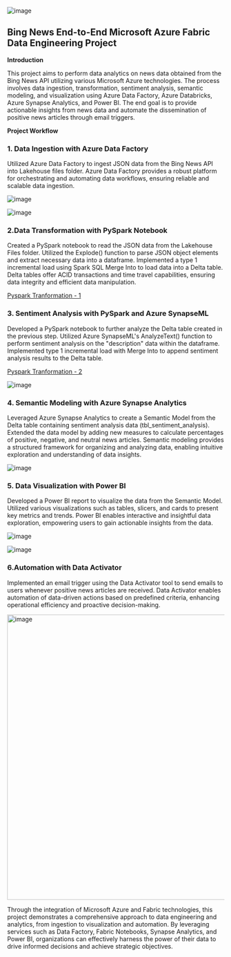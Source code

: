 ![image](https://github.com/Reshmarathod/Bing-News-End-to-End-Microsoft-Azure-Fabric-Data-Engineering-Project-Pyspark/assets/146751905/1391ca22-1ef3-4055-9546-212bc5ef800d)


## Bing News End-to-End Microsoft Azure Fabric Data Engineering Project

**Introduction**

This project aims to perform data analytics on news data obtained from the Bing News API utilizing various Microsoft Azure technologies. The process involves data ingestion, transformation, sentiment analysis, semantic modeling, and visualization using Azure Data Factory, Azure Databricks, Azure Synapse Analytics, and Power BI. The end goal is to provide actionable insights from news data and automate the dissemination of positive news articles through email triggers.

**Project Workflow**

### 1. Data Ingestion with Azure Data Factory

Utilized Azure Data Factory to ingest JSON data from the Bing News API into Lakehouse files folder. Azure Data 
Factory provides a robust platform for orchestrating and automating data workflows, ensuring reliable and scalable 
data ingestion.

 ![image](https://github.com/Reshmarathod/Bing-News-End-to-End-Microsoft-Azure-Fabric-Data-Engineering-Project-Pyspark/assets/146751905/95385307-387c-43d9-9f9b-45e73aec67ed)


![image](https://github.com/Reshmarathod/Bing-News-End-to-End-Microsoft-Azure-Fabric-Data-Engineering-Project-Pyspark/assets/146751905/cf80e417-3100-4a4a-8f78-1ba8f262a2ea)





### 2.Data Transformation with PySpark Notebook

Created a PySpark notebook to read the JSON data from the Lakehouse Files folder. Utilized the Explode() function 
to parse JSON object elements and extract necessary data into a dataframe. Implemented a type 1 incremental load 
using Spark SQL Merge Into to load data into a Delta table. Delta tables offer ACID transactions and time travel 
capabilities, ensuring data integrity and efficient data manipulation.

  [Pyspark Tranformation - 1](http://localhost:8888/notebooks/Transformation-1.ipynb)

### 3. Sentiment Analysis with PySpark and Azure SynapseML

Developed a PySpark notebook to further analyze the Delta table created in the previous step. Utilized Azure 
SynapseML's AnalyzeText() function to perform sentiment analysis on the "description" data within the dataframe. 
Implemented type 1 incremental load with Merge Into to append sentiment analysis results to the Delta table.

   
  [Pyspark Tranformation - 2](http://localhost:8888/notebooks/Transformation-2.ipynb#)



 ![image](https://github.com/Reshmarathod/Bing-News-End-to-End-Microsoft-Azure-Fabric-Data-Engineering-Project-Pyspark/assets/146751905/7324485c-8f0a-455a-a348-dd37a00e9f41)




### 4. Semantic Modeling with Azure Synapse Analytics

Leveraged Azure Synapse Analytics to create a Semantic Model from the Delta table containing sentiment analysis 
data (tbl_sentiment_analysis). Extended the data model by adding new measures to calculate percentages of 
positive, negative, and neutral news articles. Semantic modeling provides a structured framework for organizing 
and analyzing data, enabling intuitive exploration and understanding of data insights.


  ![image](https://github.com/Reshmarathod/Bing-News-End-to-End-Microsoft-Azure-Fabric-Data-Engineering-Project-Pyspark/assets/146751905/66766399-513f-4bee-bff8-a568977e1666)



### 5. Data Visualization with Power BI

Developed a Power BI report to visualize the data from the Semantic Model. Utilized various visualizations such 
as tables, slicers, and cards to present key metrics and trends. Power BI enables interactive and insightful data 
exploration, empowering users to gain actionable insights from the data.

 ![image](https://github.com/Reshmarathod/Bing-News-End-to-End-Microsoft-Azure-Fabric-Data-Engineering-Project-Pyspark/assets/146751905/ac92555a-9997-4579-a418-f45a2d805ea0)



![image](https://github.com/Reshmarathod/Bing-News-End-to-End-Microsoft-Azure-Fabric-Data-Engineering-Project-Pyspark/assets/146751905/5af9b0ba-58c1-4201-b312-9ce2ab7786af)




### 6.Automation with Data Activator

Implemented an email trigger using the Data Activator tool to send emails to users whenever positive news 
 articles are received. Data Activator enables automation of data-driven actions based on predefined criteria, 
enhancing operational efficiency and proactive decision-making.



 <img width="660" alt="image" src="https://github.com/Reshmarathod/Bing-News-End-to-End-Microsoft-Azure-Fabric-Data-Engineering-Project-Pyspark/assets/146751905/70d2621a-79cc-4887-b45d-b3ba10dbff41">




Through the integration of Microsoft Azure and Fabric technologies, this project demonstrates a comprehensive 
approach to data engineering and analytics, from ingestion to visualization and automation. By leveraging 
services such as Data Factory, Fabric Notebooks, Synapse Analytics, and Power BI, organizations can effectively 
harness the power of their data to drive informed decisions and achieve strategic objectives.












